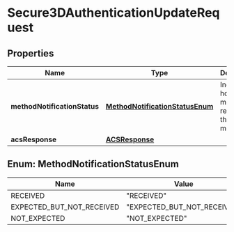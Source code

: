 

# Secure3DAuthenticationUpdateRequest

## Properties

Name | Type | Description | Notes
------------ | ------------- | ------------- | -------------
**methodNotificationStatus** | [**MethodNotificationStatusEnum**](#MethodNotificationStatusEnum) | Indicates how the merchant received the 3DS method. |  [optional]
**acsResponse** | [**ACSResponse**](ACSResponse.md) |  |  [optional]



## Enum: MethodNotificationStatusEnum

Name | Value
---- | -----
RECEIVED | &quot;RECEIVED&quot;
EXPECTED_BUT_NOT_RECEIVED | &quot;EXPECTED_BUT_NOT_RECEIVED&quot;
NOT_EXPECTED | &quot;NOT_EXPECTED&quot;



